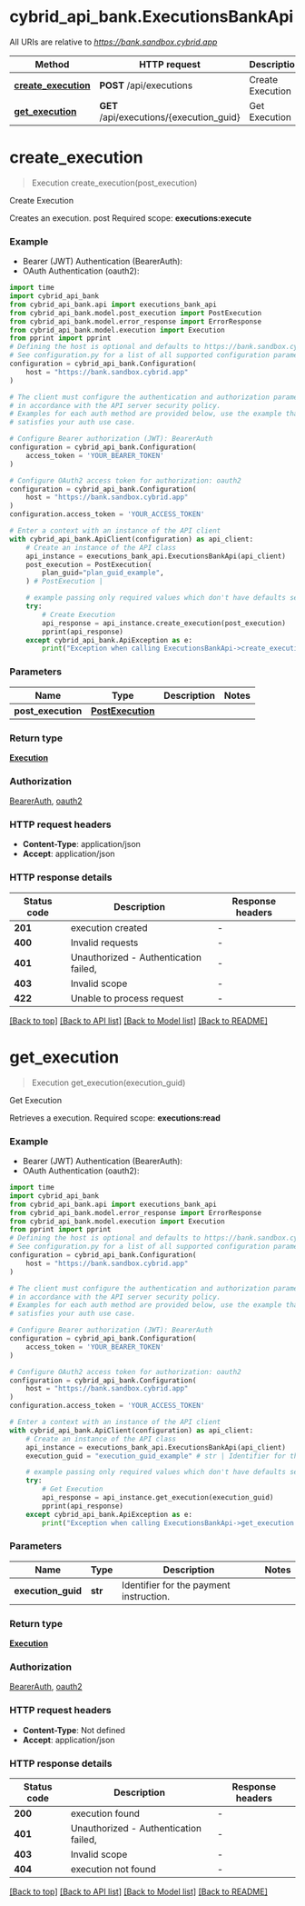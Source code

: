 # cybrid_api_bank.ExecutionsBankApi

All URIs are relative to *https://bank.sandbox.cybrid.app*

Method | HTTP request | Description
------------- | ------------- | -------------
[**create_execution**](ExecutionsBankApi.md#create_execution) | **POST** /api/executions | Create Execution
[**get_execution**](ExecutionsBankApi.md#get_execution) | **GET** /api/executions/{execution_guid} | Get Execution


# **create_execution**
> Execution create_execution(post_execution)

Create Execution

Creates an execution.  post  Required scope: **executions:execute**

### Example

* Bearer (JWT) Authentication (BearerAuth):
* OAuth Authentication (oauth2):

```python
import time
import cybrid_api_bank
from cybrid_api_bank.api import executions_bank_api
from cybrid_api_bank.model.post_execution import PostExecution
from cybrid_api_bank.model.error_response import ErrorResponse
from cybrid_api_bank.model.execution import Execution
from pprint import pprint
# Defining the host is optional and defaults to https://bank.sandbox.cybrid.app
# See configuration.py for a list of all supported configuration parameters.
configuration = cybrid_api_bank.Configuration(
    host = "https://bank.sandbox.cybrid.app"
)

# The client must configure the authentication and authorization parameters
# in accordance with the API server security policy.
# Examples for each auth method are provided below, use the example that
# satisfies your auth use case.

# Configure Bearer authorization (JWT): BearerAuth
configuration = cybrid_api_bank.Configuration(
    access_token = 'YOUR_BEARER_TOKEN'
)

# Configure OAuth2 access token for authorization: oauth2
configuration = cybrid_api_bank.Configuration(
    host = "https://bank.sandbox.cybrid.app"
)
configuration.access_token = 'YOUR_ACCESS_TOKEN'

# Enter a context with an instance of the API client
with cybrid_api_bank.ApiClient(configuration) as api_client:
    # Create an instance of the API class
    api_instance = executions_bank_api.ExecutionsBankApi(api_client)
    post_execution = PostExecution(
        plan_guid="plan_guid_example",
    ) # PostExecution | 

    # example passing only required values which don't have defaults set
    try:
        # Create Execution
        api_response = api_instance.create_execution(post_execution)
        pprint(api_response)
    except cybrid_api_bank.ApiException as e:
        print("Exception when calling ExecutionsBankApi->create_execution: %s\n" % e)
```


### Parameters

Name | Type | Description  | Notes
------------- | ------------- | ------------- | -------------
 **post_execution** | [**PostExecution**](PostExecution.md)|  |

### Return type

[**Execution**](Execution.md)

### Authorization

[BearerAuth](../README.md#BearerAuth), [oauth2](../README.md#oauth2)

### HTTP request headers

 - **Content-Type**: application/json
 - **Accept**: application/json


### HTTP response details

| Status code | Description | Response headers |
|-------------|-------------|------------------|
**201** | execution created |  -  |
**400** | Invalid requests |  -  |
**401** | Unauthorized - Authentication failed,  |  -  |
**403** | Invalid scope |  -  |
**422** | Unable to process request |  -  |

[[Back to top]](#) [[Back to API list]](../README.md#documentation-for-api-endpoints) [[Back to Model list]](../README.md#documentation-for-models) [[Back to README]](../README.md)

# **get_execution**
> Execution get_execution(execution_guid)

Get Execution

Retrieves a execution.  Required scope: **executions:read**

### Example

* Bearer (JWT) Authentication (BearerAuth):
* OAuth Authentication (oauth2):

```python
import time
import cybrid_api_bank
from cybrid_api_bank.api import executions_bank_api
from cybrid_api_bank.model.error_response import ErrorResponse
from cybrid_api_bank.model.execution import Execution
from pprint import pprint
# Defining the host is optional and defaults to https://bank.sandbox.cybrid.app
# See configuration.py for a list of all supported configuration parameters.
configuration = cybrid_api_bank.Configuration(
    host = "https://bank.sandbox.cybrid.app"
)

# The client must configure the authentication and authorization parameters
# in accordance with the API server security policy.
# Examples for each auth method are provided below, use the example that
# satisfies your auth use case.

# Configure Bearer authorization (JWT): BearerAuth
configuration = cybrid_api_bank.Configuration(
    access_token = 'YOUR_BEARER_TOKEN'
)

# Configure OAuth2 access token for authorization: oauth2
configuration = cybrid_api_bank.Configuration(
    host = "https://bank.sandbox.cybrid.app"
)
configuration.access_token = 'YOUR_ACCESS_TOKEN'

# Enter a context with an instance of the API client
with cybrid_api_bank.ApiClient(configuration) as api_client:
    # Create an instance of the API class
    api_instance = executions_bank_api.ExecutionsBankApi(api_client)
    execution_guid = "execution_guid_example" # str | Identifier for the payment instruction.

    # example passing only required values which don't have defaults set
    try:
        # Get Execution
        api_response = api_instance.get_execution(execution_guid)
        pprint(api_response)
    except cybrid_api_bank.ApiException as e:
        print("Exception when calling ExecutionsBankApi->get_execution: %s\n" % e)
```


### Parameters

Name | Type | Description  | Notes
------------- | ------------- | ------------- | -------------
 **execution_guid** | **str**| Identifier for the payment instruction. |

### Return type

[**Execution**](Execution.md)

### Authorization

[BearerAuth](../README.md#BearerAuth), [oauth2](../README.md#oauth2)

### HTTP request headers

 - **Content-Type**: Not defined
 - **Accept**: application/json


### HTTP response details

| Status code | Description | Response headers |
|-------------|-------------|------------------|
**200** | execution found |  -  |
**401** | Unauthorized - Authentication failed,  |  -  |
**403** | Invalid scope |  -  |
**404** | execution not found |  -  |

[[Back to top]](#) [[Back to API list]](../README.md#documentation-for-api-endpoints) [[Back to Model list]](../README.md#documentation-for-models) [[Back to README]](../README.md)

